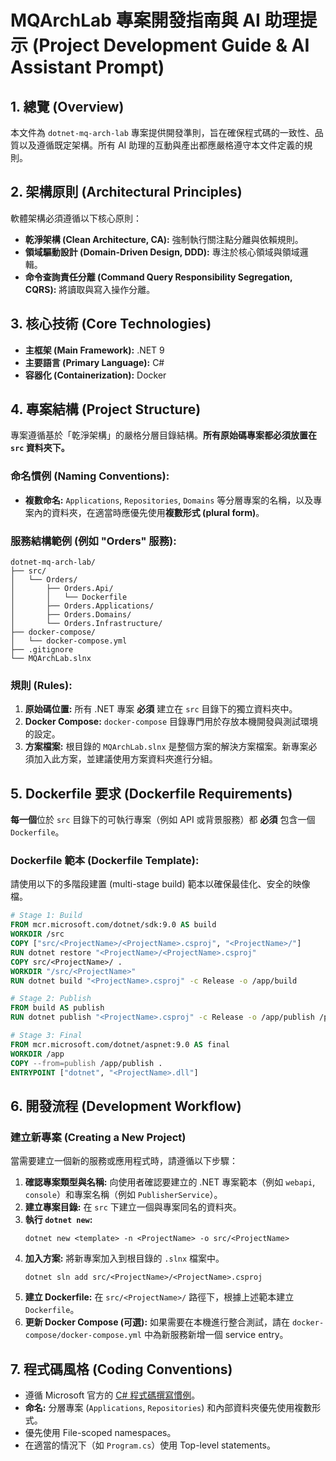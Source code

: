 # MQArchLab 專案開發指南與 AI 助理提示 (Project Development Guide & AI Assistant Prompt)

## 1. 總覽 (Overview)

本文件為 `dotnet-mq-arch-lab` 專案提供開發準則，旨在確保程式碼的一致性、品質以及遵循既定架構。所有 AI 助理的互動與產出都應嚴格遵守本文件定義的規則。

## 2. 架構原則 (Architectural Principles)

軟體架構必須遵循以下核心原則：

- **乾淨架構 (Clean Architecture, CA):** 強制執行關注點分離與依賴規則。
- **領域驅動設計 (Domain-Driven Design, DDD):** 專注於核心領域與領域邏輯。
- **命令查詢責任分離 (Command Query Responsibility Segregation, CQRS):** 將讀取與寫入操作分離。

## 3. 核心技術 (Core Technologies)

- **主框架 (Main Framework):** .NET 9
- **主要語言 (Primary Language):** C#
- **容器化 (Containerization):** Docker

## 4. 專案結構 (Project Structure)

專案遵循基於「乾淨架構」的嚴格分層目錄結構。**所有原始碼專案都必須放置在 `src` 資料夾下。**

### 命名慣例 (Naming Conventions):

- **複數命名:** `Applications`, `Repositories`, `Domains` 等分層專案的名稱，以及專案內的資料夾，在適當時應優先使用**複數形式 (plural form)**。

### 服務結構範例 (例如 "Orders" 服務):

```
dotnet-mq-arch-lab/
├── src/
│   └── Orders/
│       ├── Orders.Api/
│       │   └── Dockerfile
│       ├── Orders.Applications/
│       ├── Orders.Domains/
│       └── Orders.Infrastructure/
├── docker-compose/
│   └── docker-compose.yml
├── .gitignore
└── MQArchLab.slnx
```

### 規則 (Rules):

1.  **原始碼位置:** 所有 .NET 專案 **必須** 建立在 `src` 目錄下的獨立資料夾中。
2.  **Docker Compose:** `docker-compose` 目錄專門用於存放本機開發與測試環境的設定。
3.  **方案檔案:** 根目錄的 `MQArchLab.slnx` 是整個方案的解決方案檔案。新專案必須加入此方案，並建議使用方案資料夾進行分組。

## 5. Dockerfile 要求 (Dockerfile Requirements)

**每一個**位於 `src` 目錄下的可執行專案（例如 API 或背景服務）都 **必須** 包含一個 `Dockerfile`。

### Dockerfile 範本 (Dockerfile Template):

請使用以下的多階段建置 (multi-stage build) 範本以確保最佳化、安全的映像檔。

```Dockerfile
# Stage 1: Build
FROM mcr.microsoft.com/dotnet/sdk:9.0 AS build
WORKDIR /src
COPY ["src/<ProjectName>/<ProjectName>.csproj", "<ProjectName>/"]
RUN dotnet restore "<ProjectName>/<ProjectName>.csproj"
COPY src/<ProjectName>/ .
WORKDIR "/src/<ProjectName>"
RUN dotnet build "<ProjectName>.csproj" -c Release -o /app/build

# Stage 2: Publish
FROM build AS publish
RUN dotnet publish "<ProjectName>.csproj" -c Release -o /app/publish /p:UseAppHost=false

# Stage 3: Final
FROM mcr.microsoft.com/dotnet/aspnet:9.0 AS final
WORKDIR /app
COPY --from=publish /app/publish .
ENTRYPOINT ["dotnet", "<ProjectName>.dll"]
```

## 6. 開發流程 (Development Workflow)

### 建立新專案 (Creating a New Project)

當需要建立一個新的服務或應用程式時，請遵循以下步驟：

1.  **確認專案類型與名稱:** 向使用者確認要建立的 .NET 專案範本（例如 `webapi`, `console`）和專案名稱（例如 `PublisherService`）。
2.  **建立專案目錄:** 在 `src` 下建立一個與專案同名的資料夾。
3.  **執行 `dotnet new`:**
    ```shell
    dotnet new <template> -n <ProjectName> -o src/<ProjectName>
    ```
4.  **加入方案:** 將新專案加入到根目錄的 `.slnx` 檔案中。
    ```shell
    dotnet sln add src/<ProjectName>/<ProjectName>.csproj
    ```
5.  **建立 Dockerfile:** 在 `src/<ProjectName>/` 路徑下，根據上述範本建立 `Dockerfile`。
6.  **更新 Docker Compose (可選):** 如果需要在本機進行整合測試，請在 `docker-compose/docker-compose.yml` 中為新服務新增一個 service entry。

## 7. 程式碼風格 (Coding Conventions)

- 遵循 Microsoft 官方的 [C# 程式碼撰寫慣例](https://docs.microsoft.com/zh-tw/dotnet/csharp/fundamentals/coding-style/coding-conventions)。
- **命名:** 分層專案 (`Applications`, `Repositories`) 和內部資料夾優先使用複數形式。
- 優先使用 File-scoped namespaces。
- 在適當的情況下（如 `Program.cs`）使用 Top-level statements。